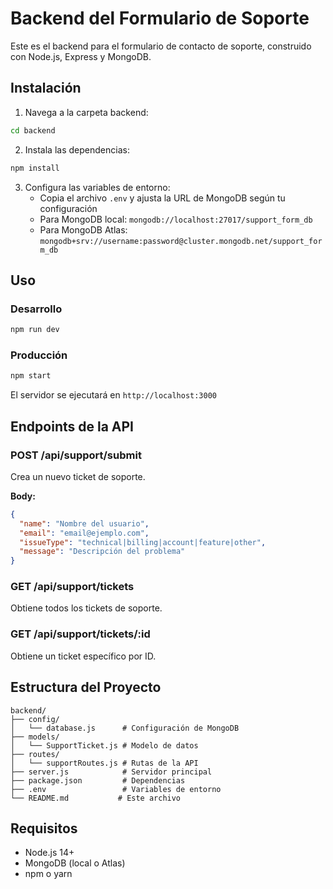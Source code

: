 # Backend del Formulario de Soporte

Este es el backend para el formulario de contacto de soporte, construido con Node.js, Express y MongoDB.

## Instalación

1. Navega a la carpeta backend:
```bash
cd backend
```

2. Instala las dependencias:
```bash
npm install
```

3. Configura las variables de entorno:
   - Copia el archivo `.env` y ajusta la URL de MongoDB según tu configuración
   - Para MongoDB local: `mongodb://localhost:27017/support_form_db`
   - Para MongoDB Atlas: `mongodb+srv://username:password@cluster.mongodb.net/support_form_db`

## Uso

### Desarrollo
```bash
npm run dev
```

### Producción
```bash
npm start
```

El servidor se ejecutará en `http://localhost:3000`

## Endpoints de la API

### POST /api/support/submit
Crea un nuevo ticket de soporte.

**Body:**
```json
{
  "name": "Nombre del usuario",
  "email": "email@ejemplo.com",
  "issueType": "technical|billing|account|feature|other",
  "message": "Descripción del problema"
}
```

### GET /api/support/tickets
Obtiene todos los tickets de soporte.

### GET /api/support/tickets/:id
Obtiene un ticket específico por ID.

## Estructura del Proyecto

```
backend/
├── config/
│   └── database.js      # Configuración de MongoDB
├── models/
│   └── SupportTicket.js # Modelo de datos
├── routes/
│   └── supportRoutes.js # Rutas de la API
├── server.js            # Servidor principal
├── package.json         # Dependencias
├── .env                 # Variables de entorno
└── README.md           # Este archivo
```

## Requisitos

- Node.js 14+
- MongoDB (local o Atlas)
- npm o yarn
